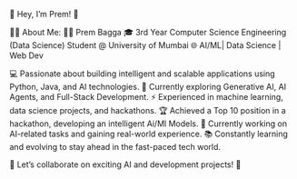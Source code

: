 🌟 Hey, I’m Prem! 🌟

💪🏻 About Me:
👨‍💻 Prem Bagga
🎓 3rd Year Computer Science Engineering (Data Science) Student @ University of Mumbai
🌐 AI/ML| Data Science | Web Dev

💻 Passionate about building intelligent and scalable applications using Python, Java, and AI technologies.
🚀 Currently exploring Generative AI, AI Agents, and Full-Stack Development.
⚡ Experienced in machine learning, data science projects, and hackathons.
🏆 Achieved a Top 10 position in a hackathon, developing an intelligent Ai/Ml Models.
🔧 Currently working on AI-related tasks and gaining real-world experience.
📚 Constantly learning and evolving to stay ahead in the fast-paced tech world.

💬 Let’s collaborate on exciting AI and development projects! 🚀


